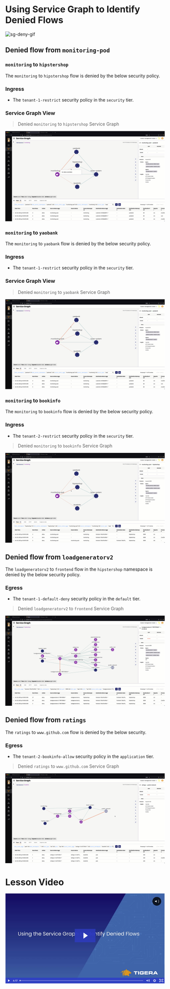 # Using Service Graph to Identify Denied Flows

![sg-deny-gif](images/sg-block-flows.gif)

## Denied flow from `monitoring-pod`

### `monitoring` to `hipstershop`

The `monitoring` to `hipstershop` flow is denied by the below security policy.

### Ingress

- The `tenant-1-restrict` security policy in the `security` tier.

### Service Graph View

> Denied `monitoring` to `hipstershop` Service Graph

![sg-monitoring-hipstershop-deny-gif](images/sg-monitoring-hipstershop-deny.gif)

### `monitoring` to `yaobank`

The `monitoring` to `yaobank` flow is denied by the below security policy.

### Ingress

- The `tenant-1-restrict` security policy in the `security` tier.

### Service Graph View

> Denied `monitoring` to `yaobank` Service Graph

![sg-monitor-yaobank-deny-gif](images/sg-monitoring-yaobank-deny.gif)

### `monitoring` to `bookinfo`

The `monitoring` to `bookinfo` flow is denied by the below security policy.

### Ingress

- The `tenant-2-restrict` security policy in the `security` tier.

> Denied `monitoring` to `bookinfo` Service Graph

![sg-monitoring-bookfino-deny-gif](images/sg-monitoring-bookinfo-deny.gif)

## Denied flow from `loadgeneratorv2`

The `loadgeneratorv2` to `frontend` flow in the `hipstershop` namespace is denied by the below security policy.

### Egress

- The `tenant-1-default-deny` security policy in the `default` tier. 

> Denied `loadgeneratorv2` to `frontend` Service Graph

![sg-loadgeneratorv2-deny-gif](images/sg-loadgeneratorv2-deny.gif)

## Denied flow from `ratings`

The `ratings` to `www.github.com` flow is denied by the below security.

### Egress

- The `tenant-2-bookinfo-allow` security policy in the `application` tier. 

> Denied `ratings`  to `www.github.com` Service Graph

![sg-ratings-deny-gif](images/sg-ratings-deny.gif)

# Lesson Video

[![sg-denied-flows](images/sgdd.png)](https://tigera.wistia.com/medias/88j386d49p)